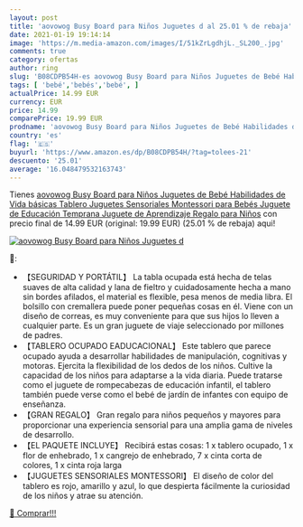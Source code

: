 ```yaml
---
layout: post
title: 'aovowog Busy Board para Niños Juguetes d al 25.01 % de rebaja'
date: 2021-01-19 19:14:14
image: 'https://m.media-amazon.com/images/I/51kZrLgdhjL._SL200_.jpg'
comments: true
category: ofertas
author: ring
slug: 'B08CDPB54H-es aovowog Busy Board para Niños Juguetes de Bebé Habilidades...'
tags: [ 'bebé','bebés','bebé', ]
actualPrice: 14.99 EUR
currency: EUR
price: 14.99
comparePrice: 19.99 EUR
prodname: 'aovowog Busy Board para Niños Juguetes de Bebé Habilidades de Vida básicas Tablero Juguetes Sensoriales Montessori para Bebés Juguete de Educación Temprana Juguete de Aprendizaje Regalo para Niños'
country: 'es'
flag: '🇪🇸'
buyurl: 'https://www.amazon.es/dp/B08CDPB54H/?tag=tolees-21'
descuento: '25.01'
average: '16.048479532163743'
---
```


Tienes [aovowog Busy Board para Niños Juguetes de Bebé Habilidades de Vida básicas Tablero Juguetes Sensoriales Montessori para Bebés Juguete de Educación Temprana Juguete de Aprendizaje Regalo para Niños](https://www.amazon.es/dp/B08CDPB54H/?tag=tolees-21) con precio final de  14.99 EUR (original: 19.99 EUR) (25.01 %  de rebaja) aqui!

[![aovowog Busy Board para Niños Juguetes d](https://m.media-amazon.com/images/I/51kZrLgdhjL._SL200_.jpg)](https://www.amazon.es/dp/B08CDPB54H/?tag=tolees-21)

🔎:

- 【SEGURIDAD Y PORTÁTIL】 La tabla ocupada está hecha de telas suaves de alta calidad y lana de fieltro y cuidadosamente hecha a mano sin bordes afilados, el material es flexible, pesa menos de media libra. El bolsillo con cremallera puede poner pequeñas cosas en él. Viene con un diseño de correas, es muy conveniente para que sus hijos lo lleven a cualquier parte. Es un gran juguete de viaje seleccionado por millones de padres.
- 【TABLERO OCUPADO EADUCACIONAL】 Este tablero que parece ocupado ayuda a desarrollar habilidades de manipulación, cognitivas y motoras. Ejercita la flexibilidad de los dedos de los niños. Cultive la capacidad de los niños para adaptarse a la vida diaria. Puede tratarse como el juguete de rompecabezas de educación infantil, el tablero también puede verse como el bebé de jardín de infantes con equipo de enseñanza.
- 【GRAN REGALO】 Gran regalo para niños pequeños y mayores para proporcionar una experiencia sensorial para una amplia gama de niveles de desarrollo.
- 【EL PAQUETE INCLUYE】 Recibirá estas cosas: 1 x tablero ocupado, 1 x flor de enhebrado, 1 x cangrejo de enhebrado, 7 x cinta corta de colores, 1 x cinta roja larga
- 【JUGUETES SENSORIALES MONTESSORI】 El diseño de color del tablero es rojo, amarillo y azul, lo que despierta fácilmente la curiosidad de los niños y atrae su atención.

[🛒 Comprar!!!](https://www.amazon.es/dp/B08CDPB54H/?tag=tolees-21)

